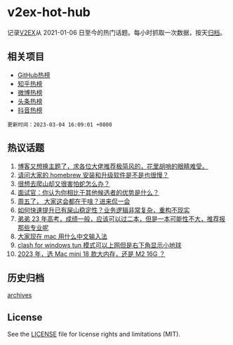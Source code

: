 # v2ex-hot-hub

 记录[V2EX](https://www.v2ex.com/)从 2021-01-06 日至今的热门话题。每小时抓取一次数据，按天[归档](archives)。
 
 ## 相关项目

- [GitHub热榜](https://github.com/lonnyzhang423/github-hot-hub)
- [知乎热榜](https://github.com/lonnyzhang423/zhihu-hot-hub)
- [微博热榜](https://github.com/lonnyzhang423/weibo-hot-hub)
- [头条热榜](https://github.com/lonnyzhang423/toutiao-hot-hub)
- [抖音热榜](https://github.com/lonnyzhang423/douyin-hot-hub)


 `更新时间：2023-03-04 16:09:01 +0800`

## 热议话题

1. [博客又想换主题了，求各位大佬推荐极简风的，花里胡哨的眼睛难受。](https://www.v2ex.com/t/921010)
1. [请问大家的 homebrew 安装和升级软件是不是也很慢？](https://www.v2ex.com/t/920873)
1. [很想去爬山却又很害怕蛇怎么办？](https://www.v2ex.com/t/921015)
1. [面试官：你认为你相比于其他候选者的优势是什么？](https://www.v2ex.com/t/920984)
1. [周五了， 大家这会都在干啥？进来侃一会](https://www.v2ex.com/t/920879)
1. [如何快速提升已有屎山稳定性？业务逻辑非常复杂，重构不现实](https://www.v2ex.com/t/920978)
1. [弟弟 23 年高考，成绩一般，应该可以过二本，但是一本可能性不大，推荐报那些专业呢](https://www.v2ex.com/t/921023)
1. [大家现在 mac 用什么中文输入法](https://www.v2ex.com/t/921066)
1. [clash for windows tun 模式可以上网但是右下角显示小地球](https://www.v2ex.com/t/920894)
1. [2023 年，选 Mac mini 18 款大内存，还是 M2 16G ？](https://www.v2ex.com/t/920884)

## 历史归档

[archives](archives)

## License

See the [LICENSE](LICENSE) file for license rights and limitations (MIT).
